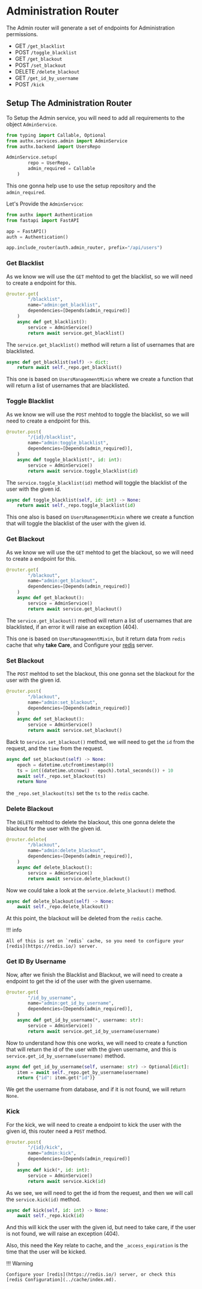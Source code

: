 # Administration Router

The Admin router will generate a set of endpoints for Administration
permissions.

- GET `/get_blacklist`
- POST `/toggle_blacklist`
- GET `/get_blackout`
- POST `/set_blackout`
- DELETE `/delete_blackout`
- GET `/get_id_by_username`
- POST `/kick`

## Setup The Administration Router

To Setup the Admin service, you will need to add all requirements to the object
`AdminService`.

```py
from typing import Callable, Optional
from authx.services.admin import AdminService
from authx.backend import UsersRepo

AdminService.setup(
        repo = UserRepo,
        admin_required = Callable
    )
```

This one gonna help use to use the setup repository and the `admin_required`.

Let's Provide the `AdminService`:

```py
from authx import Authentication
from fastapi import FastAPI

app = FastAPI()
auth = Authentication()

app.include_router(auth.admin_router, prefix="/api/users")
```

### Get Blacklist

As we know we will use the `GET` mehtod to get the blacklist, so we will need to
create a endpoint for this.

```py
@router.get(
        "/blacklist",
        name="admin:get_blacklist",
        dependencies=[Depends(admin_required)]
    )
    async def get_blacklist():
        service = AdminService()
        return await service.get_blacklist()
```

The `service.get_blacklist()` method will return a list of usernames that are
blacklisted.

```py
async def get_blacklist(self) -> dict:
    return await self._repo.get_blacklist()
```

This one is based on `UsersManagementMixin` where we create a function that will
return a list of usernames that are blacklisted.

### Toggle Blacklist

As we know we will use the `POST` mehtod to toggle the blacklist, so we will
need to create a endpoint for this.

```py
@router.post(
        "/{id}/blacklist",
        name="admin:toggle_blacklist",
        dependencies=[Depends(admin_required)],
    )
    async def toggle_blacklist(*, id: int):
        service = AdminService()
        return await service.toggle_blacklist(id)
```

The `service.toggle_blacklist(id)` method will toggle the blacklist of the user
with the given id.

```py
async def toggle_blacklist(self, id: int) -> None:
    return await self._repo.toggle_blacklist(id)
```

This one also is based on `UsersManagementMixin` where we create a function that
will toggle the blacklist of the user with the given id.

### Get Blackout

As we know we will use the `GET` mehtod to get the blackout, so we will need to
create a endpoint for this.

```py
@router.get(
        "/blackout",
        name="admin:get_blackout",
        dependencies=[Depends(admin_required)]
    )
    async def get_blackout():
        service = AdminService()
        return await service.get_blackout()
```

The `service.get_blackout()` method will return a list of usernames that are
blacklisted, if an error it will raise an exception (404).

This one is based on `UsersManagementMixin`, but it return data from `redis`
cache that why **take Care**, and Configure your [redis](https://redis.io/)
server.

### Set Blackout

The `POST` mehtod to set the blackout, this one gonna set the blackout for the
user with the given id.

```py
@router.post(
        "/blackout",
        name="admin:set_blackout",
        dependencies=[Depends(admin_required)]
    )
    async def set_blackout():
        service = AdminService()
        return await service.set_blackout()
```

Back to `service.set_blackout()` method, we will need to get the `id` from the
request, and the `time` from the request.

```py
async def set_blackout(self) -> None:
    epoch = datetime.utcfromtimestamp(0)
    ts = int((datetime.utcnow() - epoch).total_seconds()) + 10
    await self._repo.set_blackout(ts)
    return None
```

the `_repo.set_blackout(ts)` set the `ts` to the `redis` cache.

### Delete Blackout

The `DELETE` mehtod to delete the blackout, this one gonna delete the blackout
for the user with the given id.

```py
@router.delete(
        "/blackout",
        name="admin:delete_blackout",
        dependencies=[Depends(admin_required)],
    )
    async def delete_blackout():
        service = AdminService()
        return await service.delete_blackout()
```

Now we could take a look at the `service.delete_blackout()` method.

```py
async def delete_blackout(self) -> None:
    await self._repo.delete_blackout()
```

At this point, the blackout will be deleted from the `redis` cache.

!!! info

    All of this is set on `redis` cache, so you need to configure your
    [redis](https://redis.io/) server.

### Get ID By Username

Now, after we finish the Blacklist and Blackout, we will need to create a
endpoint to get the id of the user with the given username.

```py
@router.get(
        "/id_by_username",
        name="admin:get_id_by_username",
        dependencies=[Depends(admin_required)],
    )
    async def get_id_by_username(*, username: str):
        service = AdminService()
        return await service.get_id_by_username(username)
```

Now to understand how this one works, we will need to create a function that
will return the id of the user with the given username, and this is
`service.get_id_by_username(username)` method.

```py
async def get_id_by_username(self, username: str) -> Optional[dict]:
    item = await self._repo.get_by_username(username)
    return {"id": item.get("id")}
```

We get the username from database, and if it is not found, we will return
`None`.

### Kick

For the kick, we will need to create a endpoint to kick the user with the given
id, this router need a `POST` method.

```py
@router.post(
        "/{id}/kick",
        name="admin:kick",
        dependencies=[Depends(admin_required)]
    )
    async def kick(*, id: int):
        service = AdminService()
        return await service.kick(id)
```

As we see, we will need to get the id from the request, and then we will call
the `service.kick(id)` method.

```py
async def kick(self, id: int) -> None:
    await self._repo.kick(id)
```

And this will kick the user with the given id, but need to take care, if the
user is not found, we will raise an exception (404).

Also, this need the Key relate to cache, and the `_access_expiration` is the
time that the user will be kicked.

!!! Warning

    Configure your [redis](https://redis.io/) server, or check this
    [redis Configuration](../cache/index.md).

